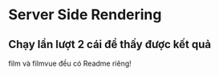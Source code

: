 # Server Side Rendering

## Chạy lần lượt 2 cái để thấy được kết quả

film và filmvue đều có Readme riêng!


